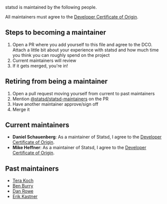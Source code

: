 statsd is maintained by the following people.

All maintainers must agree to the [Developer Certificate of Origin][dco].

## Steps to becoming a maintainer
1. Open a PR where you add yourself to this file and agree to the DCO. Attach a little bit about your experience
with statsd and how much time you think you can roughly spend on the project
2. Current maintainers will review
3. If it gets merged, you're in!

## Retiring from being a maintainer
1. Open a pull request moving yourself from current to past maintainers
2. Mention [@statsd/statsd-maintainers](https://github.com/orgs/statsd/teams/statsd-maintainers) on the PR
3. Have another maintainer approve/sign off
4. Merge it

## Current maintainers

- **Daniel Schauenberg**: As a maintainer of Statsd, I agree to the [Developer Certificate of Origin][dco].
- **Mike Heffner**: As a maintainer of Statsd, I agree to the [Developer Certificate of Origin][dco].

[dco]: https://github.com/statsd/statsd/blob/5f58a9cc7442900c2e553ed1df3d6ce99e885226/DCO.txt

## Past maintainers
- [Tera Koch](https://github.com/pathzzrd)
- [Ben Burry](https://github.com/benburry)
- [Dan Rowe](https://github.com/draco2003)
- [Erik Kastner](https://github.com/kastner)
